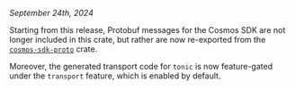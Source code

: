 *September 24th, 2024*

Starting from this release, Protobuf messages for the Cosmos SDK are not longer included in this crate,
but rather are now re-exported from the [`cosmos-sdk-proto`](http://crates.io/crates/cosmos-sdk-proto) crate.

Moreover, the generated transport code for `tonic` is now feature-gated under the `transport` feature,
which is enabled by default.
